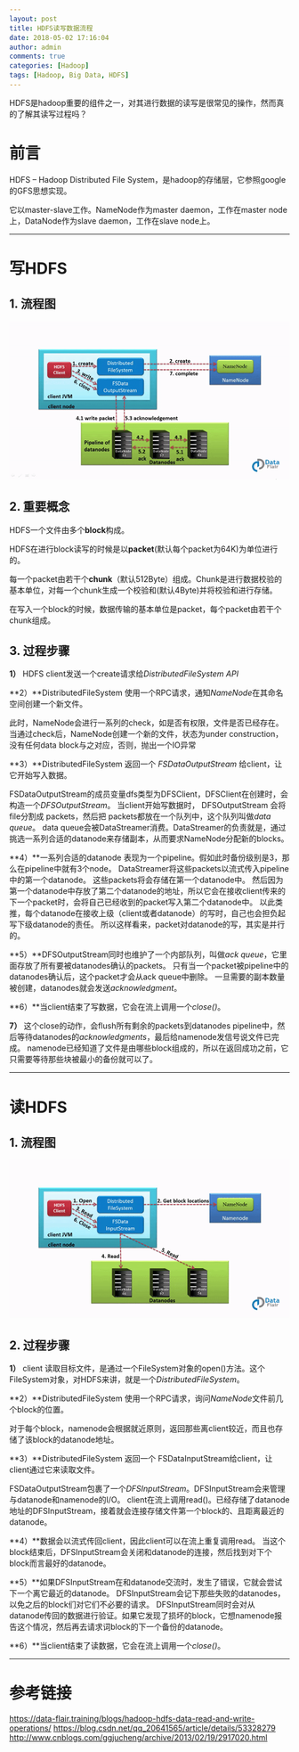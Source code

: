 ```yaml
---
layout: post
title: HDFS读写数据流程
date: 2018-05-02 17:16:04
author: admin
comments: true
categories: [Hadoop]
tags: [Hadoop, Big Data, HDFS]
---
```


HDFS是hadoop重要的组件之一，对其进行数据的读写是很常见的操作，然而真的了解其读写过程吗？

<!-- more -->

# 前言

HDFS – Hadoop Distributed File System，是hadoop的存储层，它参照google的GFS思想实现。

它以master-slave工作。NameNode作为master daemon，工作在master node上，DataNode作为slave daemon，工作在slave node上。

---

# 写HDFS

## 1. 流程图

[![](/images/posts/Data-Write-Mechanism-in-HDFS.gif)](/images/posts/Data-Write-Mechanism-in-HDFS.gif)

## 2. 重要概念
HDFS一个文件由多个**block**构成。

HDFS在进行block读写的时候是以**packet**(默认每个packet为64K)为单位进行的。

每一个packet由若干个**chunk**（默认512Byte）组成。Chunk是进行数据校验的基本单位，对每一个chunk生成一个校验和(默认4Byte)并将校验和进行存储。

在写入一个block的时候，数据传输的基本单位是packet，每个packet由若干个chunk组成。

## 3. 过程步骤

**1）** HDFS client发送一个create请求给*DistributedFileSystem API*

**2）**DistributedFileSystem 使用一个RPC请求，通知*NameNode*在其命名空间创建一个新文件。

此时，NameNode会进行一系列的check，如是否有权限，文件是否已经存在。
当通过check后，NameNode创建一个新的文件，状态为under construction，没有任何data block与之对应，否则，抛出一个IO异常

**3）**DistributedFileSystem 返回一个 *FSDataOutputStream* 给client，让它开始写入数据。

   FSDataOutputStream的成员变量dfs类型为DFSClient，DFSClient在创建时，会构造一个*DFSOutputStream*。
   当client开始写数据时， DFSOutputStream 会将file分割成 packets，然后把 packets都放在一个队列中，这个队列叫做*data queue*。
   data queue会被DataStreamer消费。DataStreamer的负责就是，通过挑选一系列合适的datanode来存储副本，从而要求NameNode分配新的blocks。

**4）**一系列合适的datanode 表现为一个pipeline。假如此时备份级别是3，那么在pipeline中就有3个node。
   DataStreamer将这些packets以流式传入pipeline中的第一个datanode。
   这些packets将会存储在第一个datanode中。
   然后因为第一个datanode中存放了第二个datanode的地址，所以它会在接收client传来的下一个packet时，会将自己已经收到的packet写入第二个datanode中。
   以此类推，每个datanode在接收上级（client或者datanode）的写时，自己也会担负起写下级datanode的责任。
   所以这样看来，packet对datanode的写，其实是并行的。

**5）**DFSOutputStream同时也维护了一个内部队列，叫做*ack queue*，它里面存放了所有要被datanodes确认的packets。
   只有当一个packet被pipeline中的datanodes确认后，这个packet才会从ack queue中删除。
   一旦需要的副本数量被创建，datanodes就会发送*acknowledgment*。

**6）**当client结束了写数据，它会在流上调用一个*close()*。

**7）** 这个close的动作，会flush所有剩余的packets到datanodes pipeline中，然后等待datanodes的*acknowledgments*，最后给namenode发信号说文件已完成。
   namenode已经知道了文件是由哪些block组成的，所以在返回成功之前，它只需要等待那些块被最小的备份就可以了。

---

# 读HDFS

## 1. 流程图

[![](/images/posts/Data-Read-Mechanism-in-HDFS.gif)](/images/posts/Data-Read-Mechanism-in-HDFS.gif)

## 2. 过程步骤

**1）** client 读取目标文件，是通过一个FileSystem对象的open()方法。这个FileSystem对象，对HDFS来讲，就是一个*DistributedFileSystem*。

**2）**DistributedFileSystem 使用一个RPC请求，询问*NameNode*文件前几个block的位置。

对于每个block，namenode会根据就近原则，返回那些离client较近，而且也存储了该block的datanode地址。

**3）**DistributedFileSystem 返回一个 FSDataInputStream给client，让client通过它来读取文件。

   FSDataOutputStream包裹了一个*DFSInputStream*。DFSInputStream会来管理与datanode和namenode的I/O。
   client在流上调用read()。已经存储了datanode地址的DFSInputStream，接着就会连接存储文件第一个block的、且距离最近的datanode。

**4）**数据会以流式传回client，因此client可以在流上重复调用read。
   当这个block结束后，DFSInputStream会关闭和datanode的连接，然后找到对下个block而言最好的datanode。

**5）**如果DFSInputStream在和datanode交流时，发生了错误，它就会尝试下一个离它最近的datanode。
    DFSInputStream会记下那些失败的datanodes，以免之后的block们对它们不必要的请求。
    DFSInputStream同时会对从datanode传回的数据进行验证。如果它发现了损坏的block，它想namenode报告这个情况，然后再去请求词block的下一个备份的datanode。

**6）**当client结束了读数据，它会在流上调用一个*close()*。


---
# 参考链接
https://data-flair.training/blogs/hadoop-hdfs-data-read-and-write-operations/
https://blog.csdn.net/qq_20641565/article/details/53328279
http://www.cnblogs.com/ggjucheng/archive/2013/02/19/2917020.html
